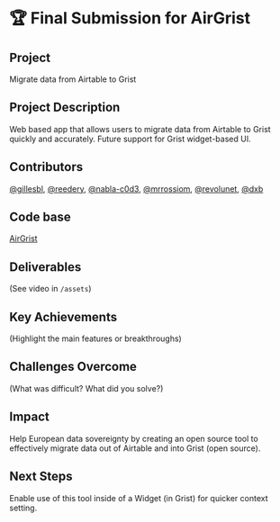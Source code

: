 # 🏆 Final Submission for AirGrist

## Project
Migrate data from Airtable to Grist

## Project Description
Web based app that allows users to migrate data from Airtable to Grist quickly and accurately. Future support for Grist widget-based UI.

## Contributors
<a href="https://github.com/gillesbl">@gillesbl</a>, <a href="https://github.com/reedery">@reedery</a>, <a href="https://github.com/nabla-c0d3">@nabla-c0d3</a>, <a href="https://github.com/mrrossiom">@mrrossiom</a>, <a href="https://github.com/revolunet">@revolunet</a>, <a href="https://github.com/dxb">@dxb</a>

## Code base
<a href="https://github.com/reedery/airgrist">AirGrist</a>

## Deliverables 
(See video in `/assets`)

## Key Achievements
(Highlight the main features or breakthroughs)

## Challenges Overcome
(What was difficult? What did you solve?)

## Impact
Help European data sovereignty by creating an open source tool to effectively migrate data out of Airtable and into Grist (open source).  

## Next Steps
Enable use of this tool inside of a Widget (in Grist) for quicker context setting. 
